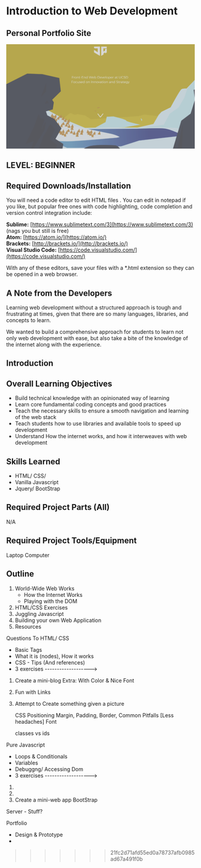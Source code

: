 # Introduction to Web Development
## Personal Portfolio Site

<img src="images/portfolio.png" alt="Portfolio Pic">

## LEVEL: BEGINNER

## Required Downloads/Installation

You will need a code editor to edit HTML files . You can edit in notepad if you like, but popular free ones with code highlighting, code completion and version control integration include:

**Sublime:**				[https://www.sublimetext.com/3](https://www.sublimetext.com/3) (nags you but still is free) <br>
**Atom:** 					[https://atom.io/](https://atom.io/) <br>
**Brackets:** 				[http://brackets.io/](http://brackets.io/) <br>
**Visual Studio Code:** 	[https://code.visualstudio.com/](https://code.visualstudio.com/) <br>

With any of these editors, save your files with a *.html extension so they can be opened in a web browser.

## A Note from the Developers

Learning web development without a structured approach is tough and frustrating at times, given that there are so many languages, libraries, and concepts to learn.

We wanted to build a comprehensive approach for students to learn not only web development with ease, but also take a bite of the knowledge of the internet along with the experience.

## Introduction

## Overall Learning Objectives
* Build technical knowledge with an opinionated way of learning
* Learn core fundamental coding concepts and good practices
* Teach the necessary skills to ensure a smooth navigation and learning of the web stack
* Teach students how to use libraries and available tools to speed up development
* Understand How the internet works, and how it interweaves with web development

## Skills Learned
* HTML/ CSS/
* Vanilla Javascript
* Jquery/ BootStrap

## Required Project Parts (All)
N/A

## Required Project Tools/Equipment
Laptop Computer

## Outline
1. World-Wide Web Works
	* How the Internet Works
	* Playing with the DOM
2. HTML/CSS Exercises
3. Juggling Javascript
4. Building your own Web Application
5. Resources


Questions To
HTML/ CSS
- Basic Tags
- What it is (nodes), How it works
- CSS - Tips (And references)
- 3 exercises ------------------->
1. Create a mini-blog
  Extra: With Color & Nice Font
2. Fun with Links
3. Attempt to Create something given a picture

    CSS
      Positioning
      Margin, Padding, Border, Common Pitfalls [Less headaches]
      Font

      classes vs ids



Pure Javascript
- Loops & Conditionals
- Variables
- Debuggng/ Accessing Dom
- 3 exercises ------------------->

1.
2.
3. Create a mini-web app
BootStrap


Server - Stuff?



Portfolio
- Design & Prototype
-
>>>>>>> 21fc2d71afd55ed0a78737afb0985ad67a491f0b
